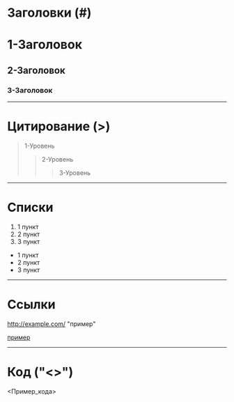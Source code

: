 # Заголовки (#)

# 1-Заголовок
## 2-Заголовок
### 3-Заголовок

---

# Цитирование (>)

> 1-Уровень
>> 2-Уровень
>>> 3-Уровень

---

# Списки

1. 1 пункт
2. 2 пункт
3. 3 пункт

+ 1 пункт
+ 2 пункт
+ 3 пункт

---

# Сcылки

http://example.com/ "пример"

[пример](http://example.com/ )

---

# Код ("<>")

<Пример_кода>

